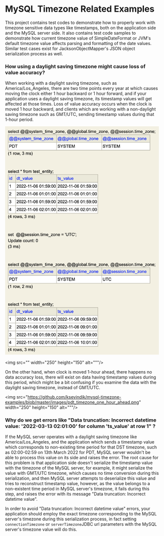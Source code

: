 # MySQL Timezone Related Examples

This project contains test codes to demonstrate how to properly work with timezone sensitive data types like timestamps,
both on the application side and the MySQL server side. It also contains test code samples to demonstrate how current
timezone value of SimpleDateFormat or JVM's default timezone value affects parsing and formatting of the date values.
Similar test cases exist for JacksonObjectMapper's JSON object serialization process as well.

### How using a daylight saving timezone might cause loss of value accuracy?

When working with a daylight saving timezone, such as America/Los_Angeles, there are two time points every year at which 
causes moving the clock either 1 hour backward or 1 hour forward, and if your application uses a daylight saving timezone, its
timestamp values will get affected at those times. Loss of value accuracy occurs when the clock is moved 1 hour backward, 
and clients which are working with a non-daylight saving timezone such as GMT/UTC, sending timestamp values during that 
1-hour period.

![alt text](https://github.com/ksevindik/mysql-timezone-examples/blob/master/images/pdt_timezone_data_accuracy_issue.png "")

<img src="" width="250" height="150" alt="""/>

On the other hand, when clock is moved 1-hour ahead, there happens no data accuracy loss, there will exist on data having
timestamp values during this period, which might be a bit confusing if you examine the data with the daylight saving timezone, 
instead of GMT/UTC.

<img src="https://github.com/ksevindik/mysql-timezone-examples/blob/master/images/pdt_timezone_one_hour_ahead.png" width="250" height="150" alt="""/>

### Why do we get errors like "Data truncation: Incorrect datetime value: '2022-03-13 02:01:00' for column 'ts_value' at row 1" ?
If the MySQL server operates with a daylight saving timezone like America/Los_Angeles, and the application which sends 
a timestamp value which corresponds to non-existing time period for that DST timezone, such as 02:00-02:59 on 13th March 
2022 for PDT, MySQL server wouldn't be able to process this value on its side and raises the error. The root cause for
this problem is that application side doesn't serialize the timestamp value with the timezone of the MySQL server, for
example, it might serialize the value with GMT/UTC timezone, which causes no time conversion during this serialization,
and then MySQL server attempts to deserialize this value and tries to reconstruct timestamp value, however, as the value
belongs to a non-existent time period in MySQL server's timezone, it fails during this step, and raises the error with
its message "Data truncation: Incorrect datetime value".

In order to avoid "Data truncation: Incorrect datetime value" errors, your application should employ the exact
timezone corresponding to the MySQL server's timezone during this serialization process, in fact setting `connectionTimezone` or
`serverTimezone`JDBC url parameters with the MySQL server's timezone value will do this.